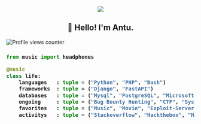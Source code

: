 <!-- Zero width character is used to put extra blank lines before and after code -->

<p align="center"><img src="https://i.giphy.com/RThN0hOS2GO4M.gif" /></p>

<h2 align="center">👋 Hello! I'm Antu.</h2> 

![Profile views counter](https://komarev.com/ghpvc/?username=antu7&color=brightgreen&style=plastic)

<h3>

```python
from music import headphones

@music
class life:
    languages   : tuple = ("Python", "PHP", "Bash")
    frameworks  : tuple = ("Django", "FastAPI")
    databases   : tuple = ("Mysql", "PostgreSQL", "Microsoft SQL Server")
    ongoing     : tuple = ("Bug Bounty Hunting", "CTF", "System Security")
    favorites   : tuple = ("Music", "Movie", "Exploit-Server")
    activitys   : tuple = ("Stackoverflow", "Hackthebox", "Hackerone")

​
```
</h3>

<!-- <h4 align="center">
    <a href="https://stardev.io/developers/Antu7"><img alt="Check out Antu7's profile on stardev.io"                      
    src="https://stardev.io/developers/Antu7/badge/languages/country.svg" /></a>
</h4> -->
